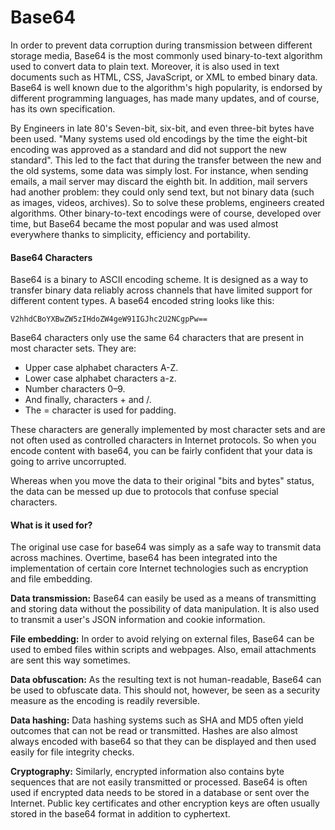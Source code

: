 # Base64
In order to prevent data corruption during transmission between different storage media, Base64 is the most commonly used binary-to-text algorithm used to convert data to plain text. Moreover, it is also used in text documents such as HTML, CSS, JavaScript, or XML to embed binary data. Base64 is well known due to the algorithm's high popularity, is endorsed by different programming languages, has made many updates, and of course, has its own specification.

By Engineers in late 80's Seven-bit, six-bit, and even three-bit bytes have been used. "Many systems used old encodings by the time the eight-bit encoding was approved as a standard and did not support the new standard". This led to the fact that during the transfer between the new and the old systems, some data was simply lost. For instance, when sending emails, a mail server may discard the eighth bit. In addition, mail servers had another problem: they could only send text, but not binary data (such as images, videos, archives). So to solve these problems, engineers created algorithms. Other binary-to-text encodings were of course, developed over time, but Base64 became the most popular and was used almost everywhere thanks to simplicity, efficiency and portability.

#### Base64 Characters
Base64 is a binary to ASCII encoding scheme. It is designed as a way to transfer binary data reliably across channels that have limited support for different content types.
A base64 encoded string looks like this:
```
V2hhdCBoYXBwZW5zIHdoZW4geW91IGJhc2U2NCgpPw==
```
Base64 characters only use the same 64 characters that are present in most character sets. They are:
* Upper case alphabet characters A-Z.
* Lower case alphabet characters a-z.
* Number characters 0–9.
* And finally, characters + and /.
* The = character is used for padding.

These characters are generally implemented by most character sets and are not often used as controlled characters in Internet protocols. So when you encode content with base64, you can be fairly confident that your data is going to arrive uncorrupted.

Whereas when you move the data to their original "bits and bytes" status, the data can be messed up due to protocols that confuse special characters.

#### What is it used for?
The original use case for base64 was simply as a safe way to transmit data across machines. Overtime, base64 has been integrated into the implementation of certain core Internet technologies such as encryption and file embedding.

**Data transmission:** Base64 can easily be used as a means of transmitting and storing data without the possibility of data manipulation. It is also used to transmit a user's JSON information and cookie information.

**File embedding:** In order to avoid relying on external files, Base64 can be used to embed files within scripts and webpages. Also, email attachments are sent this way sometimes.

**Data obfuscation:** As the resulting text is not human-readable, Base64 can be used to obfuscate data. This should not, however, be seen as a security measure as the encoding is readily reversible.

**Data hashing:** Data hashing systems such as SHA and MD5 often yield outcomes that can not be read or transmitted. Hashes are also almost always encoded with base64 so that they can be displayed and then used easily for file integrity checks.

**Cryptography:** Similarly, encrypted information also contains byte sequences that are not easily transmitted or processed. Base64 is often used if encrypted data needs to be stored in a database or sent over the Internet. Public key certificates and other encryption keys are often usually stored in the base64 format in addition to cyphertext.
